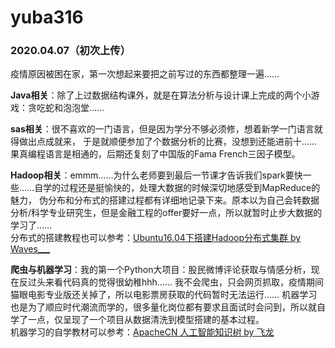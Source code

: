 # yuba316
### 2020.04.07（初次上传）
疫情原因被困在家，第一次想起来要把之前写过的东西都整理一遍……  
  
__Java相关__：除了上过数据结构课外，就是在算法分析与设计课上完成的两个小游戏：贪吃蛇和泡泡堂……  
  
__sas相关__：很不喜欢的一门语言，但是因为学分不够必须修，想着新学一门语言就得做出点成就来，
于是就顺便参加了个数据分析的比赛，没想到还能进前十……果真编程语言是相通的，后期还复刻了中国版的Fama French三因子模型。  
  
__Hadoop相关__：emmm……为什么老师要到最后一节课才告诉我们spark要快一些……自学的过程还是挺愉快的，处理大数据的时候深切地感受到MapReduce的魅力，
伪分布和分布式的搭建过程都有详细地记录下来。原本以为自己会转数据分析/科学专业研究生，但是金融工程的offer要好一点，所以就暂时止步大数据的学习了……  
分布式的搭建教程也可以参考：[Ubuntu16.04下搭建Hadoop分布式集群 by Waves___](https://blog.csdn.net/Waves___/article/details/84453601?ops_request_misc=%257B%2522request%255Fid%2522%253A%2522158624472219724839257786%2522%252C%2522scm%2522%253A%252220140713.130102334..%2522%257D&request_id=158624472219724839257786&biz_id=14&utm_source=distribute.pc_search_result.none-task-blog-soetl_SOETL-1)  
  
__爬虫与机器学习__：我的第一个Python大项目：股民微博评论获取与情感分析，现在反过头来看代码真的觉得很幼稚hhh……
我不会爬虫，只会网页抓取，疫情期间猫眼电影专业版还关掉了，所以电影票房获取的代码暂时无法运行……
机器学习也是为了顺应时代潮流而学的，很多量化岗位都有要求且面试时会问到，所以就自学了一点，仅呈现了一个项目从数据清洗到模型搭建的基本过程。  
机器学习的自学教材可以参考：[ApacheCN 人工智能知识树 by 飞龙](https://github.com/apachecn/ai-roadmap/tree/master/v1.0)  
